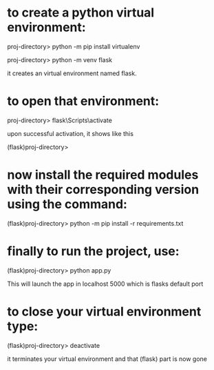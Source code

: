 # to create a python virtual environment:

proj-directory> python -m pip install virtualenv

proj-directory> python -m venv flask

it creates an virtual environment named flask.

# to open that environment:

proj-directory> flask\Scripts\activate

upon successful activation, it shows like this

(flask)proj-directory>

# now install the required modules with their corresponding version using the command:

(flask)proj-directory> python -m pip install -r requirements.txt

# finally to run the project, use:

(flask)proj-directory> python app.py

This will launch the app in localhost 5000 which is flasks default port

# to close your virtual environment type:

(flask)proj-directory> deactivate

it terminates your virtual environment and that (flask) part is now gone 
